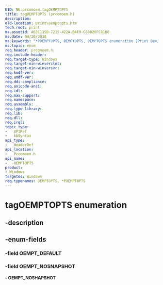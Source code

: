 ```yaml
---
UID: NE:prcomoem.tagOEMPTOPTS
title: tagOEMPTOPTS (prcomoem.h)
description: 
old-location: print\oemptopts.htm
tech.root: print
ms.assetid: A63C115D-7215-422A-B4F9-C88820FC8168
ms.date: 04/20/2018
ms.keywords: "*POEMPTOPTS, OEMPTOPTS, OEMPTOPTS enumeration [Print Devices], OEMPT_DEFAULT, OEMPT_NOSHAPSHOT, POEMPTOPTS, POEMPTOPTS enumeration pointer [Print Devices], prcomoem/OEMPTOPTS, prcomoem/OEMPT_DEFAULT, prcomoem/OEMPT_NOSHAPSHOT, prcomoem/POEMPTOPTS, print.oemptopts, tagOEMPTOPTS"
ms.topic: enum
req.header: prcomoem.h
req.include-header: 
req.target-type: Windows
req.target-min-winverclnt: 
req.target-min-winversvr: 
req.kmdf-ver: 
req.umdf-ver: 
req.ddi-compliance: 
req.unicode-ansi: 
req.idl: 
req.max-support: 
req.namespace: 
req.assembly: 
req.type-library: 
req.lib: 
req.dll: 
req.irql: 
topic_type:
-	APIRef
-	kbSyntax
api_type:
-	HeaderDef
api_location:
-	Prcomoem.h
api_name:
-	OEMPTOPTS
product:
- Windows
targetos: Windows
req.typenames: OEMPTOPTS, *POEMPTOPTS
---
```


# tagOEMPTOPTS enumeration


## -description





## -enum-fields




### -field OEMPT_DEFAULT


### -field OEMPT_NOSNAPSHOT




#### - OEMPT_NOSHAPSHOT

